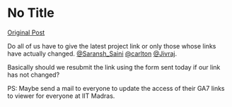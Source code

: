 # No Title

[Original Post](https://discourse.onlinedegree.iitm.ac.in/t/169029/470)

<p>Do all of us have to give the latest project link or only those whose links have actually changed. <a class="mention" href="/u/saransh_saini">@Saransh_Saini</a> <a class="mention" href="/u/carlton">@carlton</a> <a class="mention" href="/u/jivraj">@Jivraj</a>.</p>
<p>Basically should we resubmit the link using the form sent today if our link has not changed?</p>
<p>PS: Maybe send a mail to everyone to update the access of their GA7 links to viewer for everyone at IIT Madras.</p>